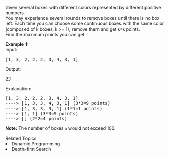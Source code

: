 <p>Given several boxes with different colors represented by different positive numbers. <br />
You may experience several rounds to remove boxes until there is no box left. Each time you can choose some continuous boxes with the same color (composed of k boxes, k >= 1), remove them and get <code>k*k</code> points.<br />
Find the maximum points you can get.
</p>

<p><b>Example 1:</b><br>
Input: 
<pre>
[1, 3, 2, 2, 2, 3, 4, 3, 1]
</pre>
Output:
<pre>
23
</pre>
Explanation: 
<pre>
[1, 3, 2, 2, 2, 3, 4, 3, 1] 
----> [1, 3, 3, 4, 3, 1] (3*3=9 points) 
----> [1, 3, 3, 3, 1] (1*1=1 points) 
----> [1, 1] (3*3=9 points) 
----> [] (2*2=4 points)
</pre>
</p>

<p><b>Note:</b>
The number of boxes <code>n</code> would not exceed 100.
</p>
<div><div>Related Topics</div><div><li>Dynamic Programming</li><li>Depth-first Search</li></div></div>